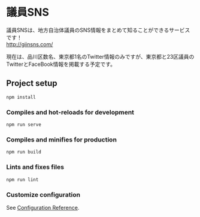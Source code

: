 # 議員SNS

議員SNSは、地方自治体議員のSNS情報をまとめて知ることができるサービスです！  
http://giinsns.com/
  
  
現在は、品川区数名、東京都1名のTwitter情報のみですが、東京都と23区議員のTwitterとFaceBook情報を掲載する予定です。



## Project setup
```
npm install
```

### Compiles and hot-reloads for development
```
npm run serve
```

### Compiles and minifies for production
```
npm run build
```

### Lints and fixes files
```
npm run lint
```

### Customize configuration
See [Configuration Reference](https://cli.vuejs.org/config/).
